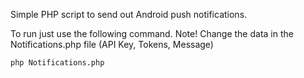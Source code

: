 Simple PHP script to send out Android push notifications.

To run just use the following command.
Note! Change the data in the Notifications.php file (API Key, Tokens, Message)
```
php Notifications.php
```
